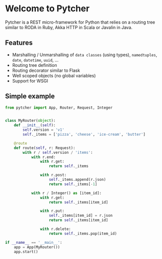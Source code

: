 # Welcome to Pytcher

Pytcher is a REST micro-framework for Python that relies on a routing tree
similar to RODA in Ruby, Akka HTTP in Scala or Javalin in Java.

## Features

- Marshalling / Unmarshalling of `data classes` (using types), `namedtuples`, `date`, `datetime`, `uuid`, ...   
- Routing tree definition
- Routing decorator similar to Flask
- Well scoped objects (no global variables)
- Support for WSGI

## Simple example
```python
from pytcher import App, Router, Request, Integer


class MyRouter(object):
    def __init__(self):
        self.version = 'v1'
        self._items = ['pizza', 'cheese', 'ice-cream', 'butter']

    @route
    def route(self, r: Request):
        with r / self.version / 'items':
            with r.end:
                with r.get:
                    return self._items

                with r.post:
                    self._items.append(r.json)
                    return self._items[-1]

            with r / Integer() as [item_id]:
                with r.get:
                    return self._items[item_id]

                with r.put:
                    self._items[item_id] = r.json
                    return self._items[item_id]

                with r.delete:
                    return self._items.pop(item_id)

if __name__ == '__main__':
    app = App(MyRouter())
    app.start()
```
